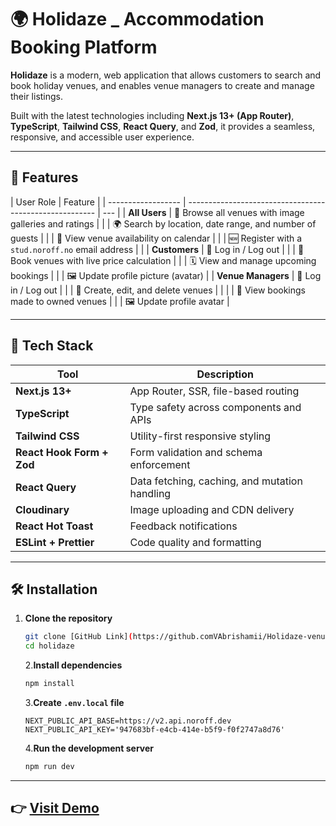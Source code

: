 # 🌍 Holidaze \_ Accommodation Booking Platform

**Holidaze** is a modern, web application that allows customers to search and book holiday venues, and enables venue managers to create and manage their listings.

Built with the latest technologies including **Next.js 13+ (App Router)**, **TypeScript**, **Tailwind CSS**, **React Query**, and **Zod**, it provides a seamless, responsive, and accessible user experience.

---

## 🚀 Features

| User Role          | Feature                                                 |
| ------------------ | ------------------------------------------------------- | --- |
| **All Users**      | 🔎 Browse all venues with image galleries and ratings   |
|                    | 🌍 Search by location, date range, and number of guests |
|                    | 📅 View venue availability on calendar                  |
|                    | 🆕 Register with a `stud.noroff.no` email address       |     |
| **Customers**      | 🔐 Log in / Log out                                     |
|                    | 🧾 Book venues with live price calculation              |
|                    | 🗓️ View and manage upcoming bookings                    |
|                    | 🖼️ Update profile picture (avatar)                      |
| **Venue Managers** | 🔐 Log in / Log out                                     |
|                    | 🏨 Create, edit, and delete venues                      |     |
|                    | 📆 View bookings made to owned venues                   |
|                    | 🖼️ Update profile avatar                                |

---

## 🧰 Tech Stack

| Tool                      | Description                                   |
| ------------------------- | --------------------------------------------- |
| **Next.js 13+**           | App Router, SSR, file-based routing           |
| **TypeScript**            | Type safety across components and APIs        |
| **Tailwind CSS**          | Utility-first responsive styling              |
| **React Hook Form + Zod** | Form validation and schema enforcement        |
| **React Query**           | Data fetching, caching, and mutation handling |
| **Cloudinary**            | Image uploading and CDN delivery              |
| **React Hot Toast**       | Feedback notifications                        |
| **ESLint + Prettier**     | Code quality and formatting                   |

---

## 🛠 Installation

1. **Clone the repository**
   ```bash
   git clone [GitHub Link](https://github.comVAbrishamii/Holidaze-venue.git)
   cd holidaze
   ```
   2.**Install dependencies**
   ```bash
   npm install
   ```
   3.**Create `.env.local` file**
   ```env
   NEXT_PUBLIC_API_BASE=https://v2.api.noroff.dev
   NEXT_PUBLIC_API_KEY='947683bf-e4cb-414e-b5f9-f0f2747a8d76'
   ```
   4.**Run the development server**
   ```bash
   npm run dev
   ```

---

## 👉 [Visit Demo](https://holidaze-venue.vercel.app/)

